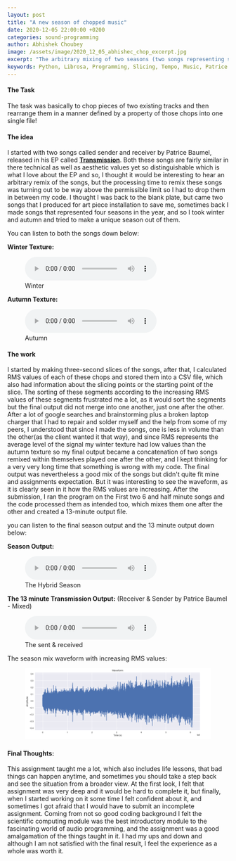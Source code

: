 ```yaml
---
layout: post
title: "A new season of chopped music"
date: 2020-12-05 22:00:00 +0200
categories: sound-programming
author: Abhishek Choubey
image: /assets/image/2020_12_05_abhishec_chop_excerpt.jpg
excerpt: "The arbitrary mixing of two seasons (two songs representing seasons)"
keywords: Python, Librosa, Programming, Slicing, Tempo, Music, Patrice Baumel, House Music, Ambient Music, Remix, Editing
---
```

#### The Task

The task was basically to chop pieces of two existing tracks and then rearrange them in a manner defined by a property of those chops into one single file!

#### The idea

I started with two songs called sender and receiver by Patrice Baumel, released in his EP called [**Transmission**](https://open.spotify.com/album/0ATwhE2Mf31xPWD0RSOohY?si=n73ljiRBTwSNhzGANG59sA). Both these songs are fairly similar in there technical as well as aesthetic values yet so distinguishable which is what I love about the EP and so, I thought it would be interesting to hear an arbitrary remix of the songs, but the processing time to remix these songs was turning out to be way above the permissible limit so I had to drop them in between my code. I thought I was back to the blank plate, but came two songs that I produced for art piece installation to save me, sometimes back I made songs that represented four seasons in the year, and so I took winter and autumn and tried to make a unique season out of them.

You can listen to both the songs down below:


**Winter Texture:**

<figure style="float: none">
  <audio controls>
    <source src="https://drive.google.com/uc?&id=133aC4BPjrZlerOfW5o1R03LY6QpVjQ9_" type="audio/mpeg">
    Should show a media player
  </audio>
  <figcaption>Winter</figcaption>
</figure>


**Autumn Texture:**

<figure style="float: none">
  <audio controls>
    <source src="https://drive.google.com/uc?&id=1pfBP21z4PCjTxkLYa4E_lVVJo7j6FWDa" type="audio/mpeg">
    Should show a media player
  </audio>
  <figcaption>Autumn</figcaption>
</figure>


#### The work

I started by making three-second slices of the songs, after that, I calculated RMS values of each of these chops and stored them into a CSV file, which also had information about the slicing points or the starting point of the slice. The sorting of these segments according to the increasing RMS values of these segments frustrated me a lot, as it would sort the segments but the final output did not merge into one another, just one after the other. After a lot of google searches and brainstorming plus a broken laptop charger that I had to repair and solder myself and the help from some of my peers, I understood that since I made the songs, one is less in volume than the other(as the client wanted it that way), and since RMS represents the average level of the signal my winter texture had low values than the autumn texture so my final output became a concatenation of two songs remixed within themselves played one after the other, and I kept thinking for a very very long time that something is wrong with my code. The final output was nevertheless a good mix of the songs but didn't quite fit mine and assignments expectation. But it was interesting to see the waveform, as it is clearly seen in it how the RMS values are increasing. After the submission, I ran the program on the First two 6 and half minute songs and the code processed them as intended too, which mixes them one after the other and created a 13-minute output file.

you can listen to the final season output and the 13 minute output down below:

**Season Output:**

<figure style="float: none">
  <audio controls>
    <source src="https://drive.google.com/uc?&id=1hIwmhGxtHHdV6Pzvl4_3YYqimJ7zsx_b" type="audio/mpeg">
    Should show a media player
  </audio>
  <figcaption>The Hybrid Season</figcaption>
</figure>

**The 13 minute Transmission Output:** (Receiver & Sender by Patrice Baumel - Mixed)

<figure style="float: none">
  <audio controls>
    <source src="https://drive.google.com/uc?&id=1EAxNj0XNWWrYbUxpZNVGM63M_Ey6GBox" type="audio/mpeg">
    Should show a media player
  </audio>
  <figcaption>The sent & received</figcaption>
</figure>

The season mix waveform with increasing RMS values:

<figure style="float: auto">
   <img src="/assets/image/2020_12_05_abhishec_waveform_rms.PNG" alt="Alternate Text" title="Waveform, ascending RMS loudness" width="auto"/>
   <figcaption><i></i></figcaption>
</figure>


#### Final Thoughts:

This assignment taught me a lot, which also includes life lessons, that bad things can happen anytime, and sometimes you should take a step back and see the situation from a broader view. At the first look, I felt that assignment was very deep and it would be hard to complete it, but finally, when I started working on it some time I felt confident about it, and sometimes I got afraid that I would have to submit an incomplete assignment. Coming from not so good coding background I felt the scientific computing module was the best introductory module to the fascinating world of audio programming, and the assignment was a good amalgamation of the things taught in it. I had my ups and down and although I am not satisfied with the final result, I feel the experience as a whole was worth it.

